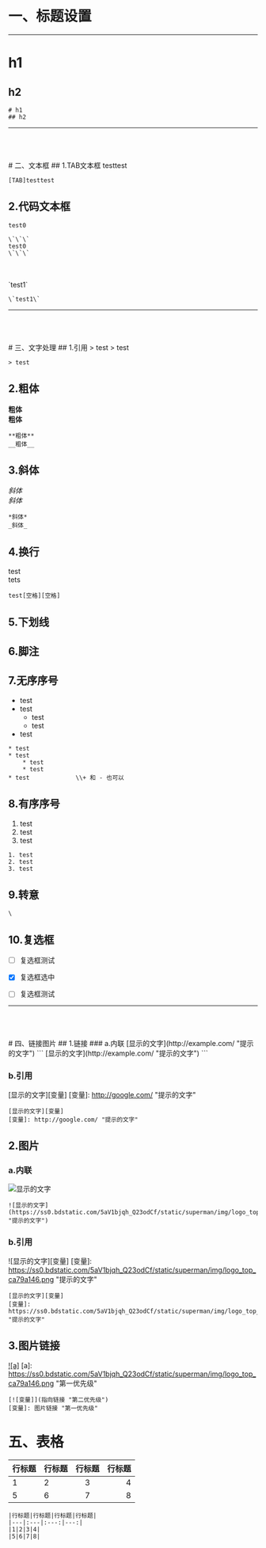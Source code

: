 # 一、标题设置  
***
# h1
## h2
```
# h1
## h2
```
***
</br>
</br>
</br>
# 二、文本框
## 1.TAB文本框
    testtest

```
[TAB]testtest
```

## 2.代码文本框

```
test0       
```
    \`\`\`  
    test0 
    \`\`\`   
</br>
</br>
`test1`  
    
    \`test1\`

***
</br>
</br>
</br>
# 三、文字处理
## 1.引用
> test
> test

```
> test
```

## 2.粗体
**粗体**  
__粗体__  
```
**粗体**  
__粗体__  
```
## 3.斜体
*斜体*  
_斜体_  
```
*斜体*  
_斜体_  
```
## 4.换行
test  
tets  
```
test[空格][空格]
```
## 5.下划线
  

## 6.脚注





## 7.无序序号
* test
* test
    * test
    * test
* test

```
* test
* test
    * test
    * test
* test             \\+ 和 - 也可以
```



## 8.有序序号
1. test
2. test
3. test

```
1. test
2. test
3. test
```
## 9.转意
```
\
```
## 10.复选框

- [ ]   复选框测试
- [x]	复选框选中
- [ ]	复选框测试 




***
</br>
</br>
</br>
# 四、链接图片
## 1.链接
### a.内联
[显示的文字](http://example.com/ "提示的文字")
```
[显示的文字](http://example.com/ "提示的文字")
```

### b.引用

[显示的文字][变量]
[变量]: http://google.com/ "提示的文字" 
```
[显示的文字][变量]
[变量]: http://google.com/ "提示的文字" 
```


## 2.图片
### a.内联
![显示的文字](https://ss0.bdstatic.com/5aV1bjqh_Q23odCf/static/superman/img/logo_top_ca79a146.png "提示的文字")
```
![显示的文字](https://ss0.bdstatic.com/5aV1bjqh_Q23odCf/static/superman/img/logo_top_ca79a146.png "提示的文字")
```

### b.引用

![显示的文字][变量]
[变量]: https://ss0.bdstatic.com/5aV1bjqh_Q23odCf/static/superman/img/logo_top_ca79a146.png "提示的文字" 

```
[显示的文字][变量]
[变量]: https://ss0.bdstatic.com/5aV1bjqh_Q23odCf/static/superman/img/logo_top_ca79a146.png "提示的文字" 
```


## 3.图片链接

[![a]](https://baidu.com "第二优先级")
[a]: https://ss0.bdstatic.com/5aV1bjqh_Q23odCf/static/superman/img/logo_top_ca79a146.png "第一优先级"

```
[![变量]](指向链接 "第二优先级")
[变量]: 图片链接 "第一优先级"
```

# 五、表格

|行标题|行标题|行标题|行标题|
|---|:---|:---:|---:|
|1|2|3|4|
|5|6|7|8|

```
|行标题|行标题|行标题|行标题|
|---|:---|:---:|---:|
|1|2|3|4|
|5|6|7|8|
```


